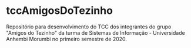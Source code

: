 # tccAmigosDoTezinho
Repositório para desenvolvimento do TCC dos integrantes do grupo "Amigos do Tezinho" da turma de Sistemas de Informação - Universidade Anhembi Morumbi no primeiro semestre de 2020.
